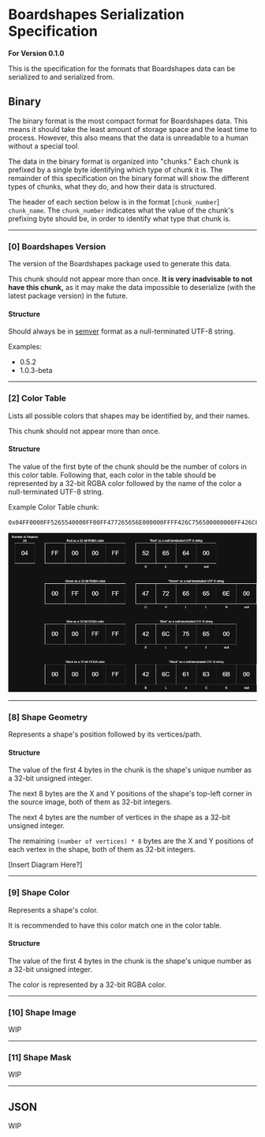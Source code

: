 # Boardshapes Serialization Specification

**For Version 0.1.0**

This is the specification for the formats that Boardshapes data can be serialized to and serialized from.

## Binary

The binary format is the most compact format for Boardshapes data. This means it should take the least amount of storage space and the least time to process. However, this also means that the data is unreadable to a human without a special tool.

The data in the binary format is organized into "chunks." Each chunk is prefixed by a single byte identifying which type of chunk it is. The remainder of this specification on the binary format will show the different types of chunks, what they do, and how their data is structured.

The header of each section below is in the format [`chunk_number`] `chunk_name`. The `chunk_number` indicates what the value of the chunk's prefixing byte should be, in order to identify what type that chunk is.

---

### [0] Boardshapes Version

The version of the Boardshapes package used to generate this data.

This chunk should not appear more than once. **It is very inadvisable to not have this chunk,** as it may make the data impossible to deserialize (with the latest package version) in the future.

#### Structure

Should always be in [semver](https://semver.org/) format as a null-terminated UTF-8 string.

Examples:

- 0.5.2
- 1.0.3-beta

---

### [2] Color Table

Lists all possible colors that shapes may be identified by, and their names.

This chunk should not appear more than once.

#### Structure

The value of the first byte of the chunk should be the number of colors in this color table. Following that, each color in the table should be represented by a 32-bit RGBA color followed by the name of the color a null-terminated UTF-8 string.

Example Color Table chunk:

```
0x04FF0000FF5265540000FF00FF477265656E000000FFFF426C756500000000FF426C61636B00
```

![Color Table Chunk Diagram](./spec_img/color_table.png)

---

### [8] Shape Geometry

Represents a shape's position followed by its vertices/path.

#### Structure

The value of the first 4 bytes in the chunk is the shape's unique number as a 32-bit unsigned integer.

The next 8 bytes are the X and Y positions of the shape's top-left corner in the source image, both of them as 32-bit integers.

The next 4 bytes are the number of vertices in the shape as a 32-bit unsigned integer.

The remaining `(number of vertices) * 8` bytes are the X and Y positions of each vertex in the shape, both of them as 32-bit integers.

[Insert Diagram Here?]

---

### [9] Shape Color

Represents a shape's color.

It is recommended to have this color match one in the color table.

#### Structure

The value of the first 4 bytes in the chunk is the shape's unique number as a 32-bit unsigned integer.

The color is represented by a 32-bit RGBA color.

---

### [10] Shape Image

WIP

---

### [11] Shape Mask

WIP

---

## JSON

WIP
